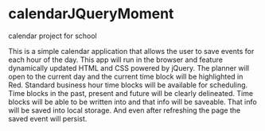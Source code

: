 # calendarJQueryMoment
calendar project for school

This is a simple calendar application that allows the user to save events for each hour of the day. This app will run in the browser and feature dynamically updated HTML and CSS powered by jQuery. The planner will open to the current day and the current time block will be highlighted in Red. Standard business hour time blocks will be available for scheduling. Time blocks in the past, present and future will be clearly delineated. Time blocks will be able to be written into and that info will be saveable. That info will be saved into local storage. And even after refreshing the page the saved event will persist.
